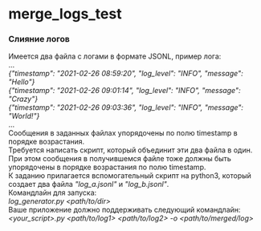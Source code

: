 # merge_logs_test
### Слияние логов


Имеется два файла с логами в формате JSONL, пример лога:<br/>
…<br/>
*{"timestamp": "2021-02-26 08:59:20", "log_level": "INFO", "message": "Hello"}* <br/>
*{"timestamp": "2021-02-26 09:01:14", "log_level": "INFO", "message": "Crazy"}* <br/>
*{"timestamp": "2021-02-26 09:03:36", "log_level": "INFO", "message": "World!"}* <br/>
…<br/>
Сообщения в заданных файлах упорядочены по полю timestamp в порядке возрастания.<br/>
Требуется написать скрипт, который объединит эти два файла в один.<br/>
При этом сообщения в получившемся файле тоже должны быть упорядочены в порядке возрастания по полю
timestamp.<br/>
К заданию прилагается вспомогательный скрипт на python3, который создает два файла *"log_a.jsonl"* и
*"log_b.jsonl"*.<br/>
Командлайн для запуска:<br/>
*log_generator.py <path/to/dir>* <br/>
Ваше приложение должно поддерживать следующий командлайн:<br/>
*<your_script>.py <path/to/log1> <path/to/log2> -o <path/to/merged/log>*

